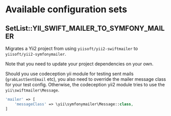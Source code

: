 # Available configuration sets

## SetList::YII_SWIFT_MAILER_TO_SYMFONY_MAILER

Migrates a Yii2 project from using `yiisoft/yii2-swiftmailer` to
`yiisoft/yii2-symfonymailer`.

Note that you need to update your project dependencies on your own.

Should you use codeception yii module for testing sent mails
(`grabLastSentEmail` etc), you also need to override the mailer message class
for your test config. Otherwise, the codeception yii2 module tries to use the
`yii\swiftmailer\Message`.

```php
'mailer' => [
    'messageClass' => \yii\symfonymailer\Message::class,
]
```

